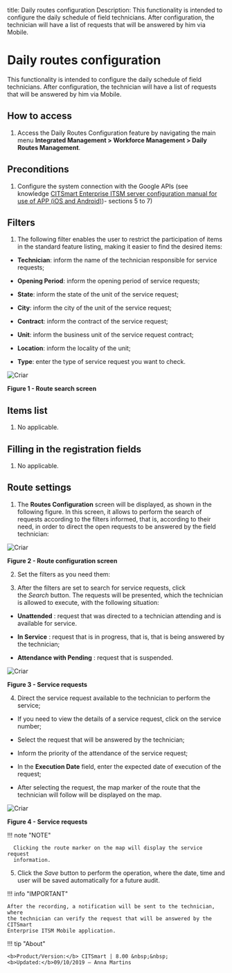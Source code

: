 title: Daily routes configuration
Description: This functionality is intended to configure the daily schedule of field technicians. After configuration, the technician will have a list of requests that will be answered by him via Mobile.

# Daily routes configuration

This functionality is intended to configure the daily schedule of field
technicians. After configuration, the technician will have a list of requests
that will be answered by him via Mobile.

How to access
-------------

1.  Access the Daily Routes Configuration feature by navigating the main
    menu **Integrated Management > Workforce Management > Daily Routes
    Management**.

Preconditions
-------------

1.  Configure the system connection with the Google APIs (see
    knowledge [CITSmart Enterprise ITSM server configuration manual for use of
    APP (iOS and Android)][1])- sections 5 to 7)

Filters
-------

1.  The following filter enables the user to restrict the participation of items
    in the standard feature listing, making it easier to find the desired items:

-   **Technician**: inform the name of the technician responsible for service
    requests;

-   **Opening Period**: inform the opening period of service requests;

-   **State**: inform the state of the unit of the service request;

-   **City**: inform the city of the unit of the service request;

-   **Contract**: inform the contract of the service request;

-   **Unit**: inform the business unit of the service request contract;

-   **Location**: inform the locality of the unit;

-   **Type**: enter the type of service request you want to check.

![Criar](images/history-1.png)

**Figure 1 - Route search screen**

Items list
----------

1.  No applicable.

Filling in the registration fields
----------------------------------

1.  No applicable.

Route settings
--------------

1.  The **Routes Configuration** screen will be displayed, as shown in the
    following figure. In this screen, it allows to perform the search of
    requests according to the filters informed, that is, according to their
    need, in order to direct the open requests to be answered by the field
    technician:

![Criar](images/history-2.png)

**Figure 2 - Route configuration screen**

2.  Set the filters as you need them:

3.  After the filters are set to search for service requests, click
    the *Search* button. The requests will be presented, which the technician is
    allowed to execute, with the following situation:

-   **Unattended** : request that was directed to a technician attending and is
    available for service.

-   **In Service** : request that is in progress, that is, that is being
    answered by the technician;

-   **Attendance with Pending** : request that is suspended.

![Criar](images/history-3.png)

**Figure 3 - Service requests**

4.  Direct the service request available to the technician to perform the
    service;

-   If you need to view the details of a service request, click on the service
    number;

-   Select the request that will be answered by the technician;

-   Inform the priority of the attendance of the service request;

-   In the **Execution Date** field, enter the expected date of execution of the
    request;

-   After selecting the request, the map marker of the route that the technician
    will follow will be displayed on the map.

![Criar](images/history-5.png)

**Figure 4 - Service requests**

   !!! note "NOTE"

      Clicking the route marker on the map will display the service request
      information.

5.  Click the *Save* button to perform the operation, where the date, time and
    user will be saved automatically for a future audit.

!!! info "IMPORTANT"

    After the recording, a notification will be sent to the technician, where
    the technician can verify the request that will be answered by the CITSmart
    Enterprise ITSM Mobile application.


!!! tip "About"

    <b>Product/Version:</b> CITSmart | 8.00 &nbsp;&nbsp;
    <b>Updated:</b>09/10/2019 – Anna Martins

[1]:/pt-br/citsmart-platform-7/additional-features/mobile-and-field-service/configuration/app-android-ios.html
